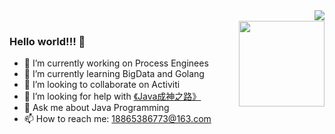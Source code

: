 <img align="right" src="https://github-readme-stats.vercel.app/api?username=zhudunfeng&show_icons=true&icon_color=CE1D2D&text_color=718096&bg_color=0,EC6C6C,FFD479,FFFC79,73FA79&hide_title=true" />
<br />
<img align="right" height="137px" src="https://github-readme-stats.vercel.app/api/top-langs/?username=zhudunfeng&hide_title=true&hide_border=true&layout=compact&bg_color=0,73FA79,73FDFF,D783FF&theme=graywhite&locale=cn" />


### Hello world!!! 👋

- 🔭 I’m currently working on Process Enginees
- 🌱 I’m currently learning BigData and Golang
- 👯 I’m looking to collaborate on Activiti
- 🤔 I’m looking for help with [《Java成神之路》](https://hollischuang.github.io/toBeTopJavaer/#/)
- 💬 Ask me about Java Programming
- 📫 How to reach me: 18865386773@163.com


